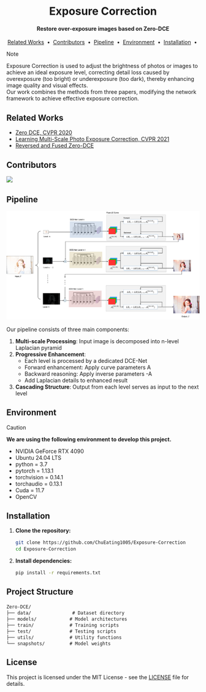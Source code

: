 <h1 align="center">Exposure Correction</h1>
<div align="center">
  <h4>Restore over-exposure images based on Zero-DCE</h4>
</div>
<p align="center">
  <a href="#related-works">Related Works</a>&nbsp;&nbsp;•&nbsp;
  <a href="#contributors">Contributors</a>&nbsp;&nbsp;•&nbsp;
  <a href="#pipeline">Pipeline</a>&nbsp;&nbsp;•&nbsp;
  <a href="#environment">Environment</a>&nbsp;&nbsp;•&nbsp;
  <a href="#installation">Installation</a>&nbsp;&nbsp;•&nbsp;
</p>

> [!NOTE]
> 
> Exposure Correction  is used to adjust the brightness of photos or images to achieve an ideal exposure level, correcting detail loss caused by overexposure (too bright) or underexposure (too dark), thereby enhancing image quality and visual effects.  
> Our work combines the methods from three papers, modifying the network framework to achieve effective exposure correction.

## Related Works
- [Zero DCE, CVPR 2020](https://github.com/Li-Chongyi/Zero-DCE)
- [Learning Multi-Scale Photo Exposure Correction, CVPR 2021](https://github.com/mahmoudnafifi/Exposure_Correction)
- [Reversed and Fused Zero-DCE](https://ieeexplore.ieee.org/document/10604009)

## Contributors
 <a href="https://github.com/ChuEating1005/Exposure-Correction/graphs/contributors">
  <img src="https://contrib.rocks/image?repo=ChuEating1005/Exposure-Correction" />
</a>

## Pipeline
<div align="center">
  <img src="./docs/pipeline.png">
</div> 

Our pipeline consists of three main components:
1. **Multi-scale Processing**: Input image is decomposed into n-level Laplacian pyramid
2. **Progressive Enhancement**:
   - Each level is processed by a dedicated DCE-Net
   - Forward enhancement: Apply curve parameters A
   - Backward reasoning: Apply inverse parameters -A
   - Add Laplacian details to enhanced result
3. **Cascading Structure**: Output from each level serves as input to the next level

## Environment
> [!CAUTION]
> **We are using the following environment to develop this project.**
> - NVIDIA GeForce RTX 4090
> - Ubuntu 24.04 LTS
> - python = 3.7
> - pytorch = 1.13.1
> - torchvision = 0.14.1
> - torchaudio = 0.13.1
> - Cuda = 11.7
> - OpenCV

## Installation

1. **Clone the repository:**
   ```bash
   git clone https://github.com/ChuEating1005/Exposure-Correction
   cd Exposure-Correction
   ```

2. **Install dependencies:**
   ```bash
   pip install -r requirements.txt
   ```

## Project Structure
```
Zero-DCE/
├── data/               # Dataset directory
├── models/            # Model architectures
├── train/             # Training scripts
├── test/              # Testing scripts
├── utils/             # Utility functions
└── snapshots/         # Model weights
```

## License
This project is licensed under the MIT License - see the [LICENSE](LICENSE) file for details.
